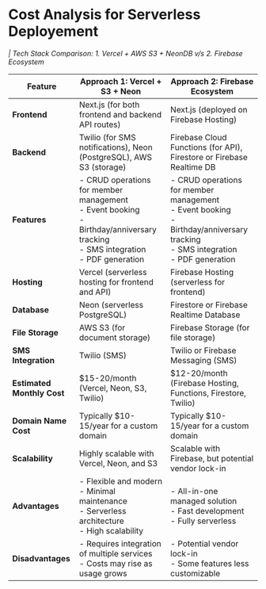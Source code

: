 # Cost Analysis for Serverless Deployement
*| Tech Stack Comparison: 1. Vercel + AWS S3 + NeonDB v/s 2. Firebase Ecosystem*

| **Feature**                    | **Approach 1: Vercel + S3 + Neon**                                  | **Approach 2: Firebase Ecosystem**                                      |
|---------------------------------|--------------------------------------------------------------------|-------------------------------------------------------------------------|
| **Frontend**                    | Next.js (for both frontend and backend API routes)                 | Next.js (deployed on Firebase Hosting)                                  |
| **Backend**                     | Twilio (for SMS notifications), Neon (PostgreSQL), AWS S3 (storage) | Firebase Cloud Functions (for API), Firestore or Firebase Realtime DB   |
| **Features**                    | - CRUD operations for member management<br>- Event booking<br>- Birthday/anniversary tracking<br>- SMS integration<br>- PDF generation | - CRUD operations for member management<br>- Event booking<br>- Birthday/anniversary tracking<br>- SMS integration<br>- PDF generation |
| **Hosting**                     | Vercel (serverless hosting for frontend and API)                   | Firebase Hosting (serverless for frontend)                              |
| **Database**                    | Neon (serverless PostgreSQL)                                       | Firestore or Firebase Realtime Database                                 |
| **File Storage**                | AWS S3 (for document storage)                                      | Firebase Storage (for file storage)                                     |
| **SMS Integration**             | Twilio (SMS)                                                       | Twilio or Firebase Messaging (SMS)                                      |
| **Estimated Monthly Cost**      | $15-20/month (Vercel, Neon, S3, Twilio)                            | $12-20/month (Firebase Hosting, Functions, Firestore, Twilio)           |
| **Domain Name Cost**            | Typically $10-15/year for a custom domain                          | Typically $10-15/year for a custom domain                               |
| **Scalability**                 | Highly scalable with Vercel, Neon, and S3                         | Scalable with Firebase, but potential vendor lock-in                    |
| **Advantages**                  | - Flexible and modern<br>- Minimal maintenance<br>- Serverless architecture<br>- High scalability | - All-in-one managed solution<br>- Fast development<br>- Fully serverless|
| **Disadvantages**               | - Requires integration of multiple services<br>- Costs may rise as usage grows | - Potential vendor lock-in<br>- Some features less customizable        |

